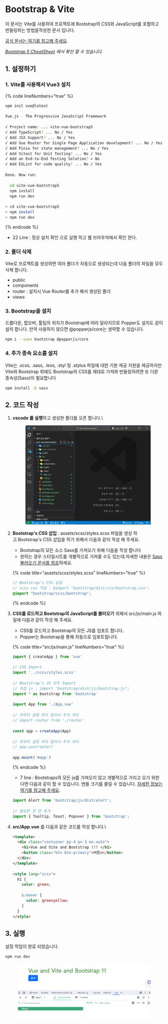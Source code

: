 # Bootstrap & Vite

이 문서는 Vite를 사용하여 프로젝트에 Bootstrap의 CSS와 JavaScript를 포함하고 번들링하는 방법을작성한 문서 입니다.

[공식 문서는 여기를 참고해 주세요](https://getbootstrap.kr/docs/5.3/getting-started/vite/).

[_Bootstrap 5 CheatSheet_](https://bootstrap-cheatsheet.themeselection.com/) _에서 확인 할 수 있습니다._&#x20;

## 1. 설정하기

### 1.  Vite를 사용해서 Vue3 설치

{% code lineNumbers="true" %}
```bash
npm init vue@latest

Vue.js - The Progressive JavaScript Framework

√ Project name: ... vite-vue-bootstrap5
√ Add TypeScript? ... No / Yes
√ Add JSX Support? ... No / Yes
√ Add Vue Router for Single Page Application development? ... No / Yes
√ Add Pinia for state management? ... No / Yes
√ Add Vitest for Unit Testing? ... No / Yes
√ Add an End-to-End Testing Solution? » No
√ Add ESLint for code quality? ... No / Yes

Done. Now run:

  cd vite-vue-bootstrap5
  npm install
  npm run dev
  
> cd vite-vue-bootstrap5
> npm install
> npm run dev   
```
{% endcode %}

* 22 Line : 정상 설치 확인 으로 실행 하고 웹 브라우저에서 확인 한다.

### 2. 폴더 삭제

Vite로 프로젝트를 생성하면 여러 폴더가 자동으로 생성되는데 다음 폴더의 파일을 모두 삭제 합니다.

* public
* components
* router : 설치시 Vue Router를 추가 해서 생성된 폴더&#x20;
* views

### **3. Bootstrap을 설치**

드롭다운, 팝오버, 툴팁의 위치가 Bootstrap에 따라 달라지므로 Popper도 설치도 같이 설치 합니다. 만약 사용하지 않으면 @popperjs/core는 생략할 수 있습니다.

```sh
npm i --save bootstrap @popperjs/core
```

### 4. **추가 종속 요소를 설치**

Vite는 .scss, .sass, .less, .styl 및 .stylus 파일에 대한 기본 제공 지원을 제공하지만 Vite와 Bootstrap 외에도 Bootstrap의 CSS를 제대로 가져와 번들링하려면 또 다른 종속성(Sass)이 필요합니다

```bash
npm install -D sass
```

## 2. 코드 작성

1.  **vscode 를 실행**하고 생성한 폴더를 오픈 합니다.\


    <figure><img src="../../.gitbook/assets/image (23).png" alt=""><figcaption></figcaption></figure>
2.  **Bootstrap's CSS 삽입**   : assets/scss/styles.scss 파일을 생성 하고.Bootstrap's CSS 삽입을 하기 위해서 다음과 같이 작성 해 주세요.

    * Bootstrap의 모든 소스 Sass를 가져오기 위해 다음을 작성 합니다
    * 원하는 경우 스타일시트를 개별적으로 가져올 수도 있는데.자세한 내용은 [Sass 불러오기 문서를 참조](https://getbootstrap.kr/docs/5.3/customize/sass/)하세요.

    {% code title="assets/scss/styles.scss" lineNumbers="true" %}
    ```scss
    // Bootstrap's CSS 삽입
    // scss css 직접 : @import "bootstrap/dist/css/bootstrap.css";
    @import "bootstrap/scss/bootstrap";
    ```
    {% endcode %}
3.  **CSS를 로드하고 Bootstrap의 JavaScript를 불러오기** 위해서 src/js/main.js 파일에 다음과 같이 작성 해 주세요.

    * CSS를 로드하고 Bootstrap의 모든 JS를 임포트  합니다.
    * Popper는 Bootstrap을 통해 자동으로 임포트됩니다.

    {% code title="src/js/main.js" lineNumbers="true" %}
    ```js
    import { createApp } from 'vue'

    // CSS Import  
    import '../scss/styles.scss'

    // Bootstrap's JS 모두 Import 
    // 직접 js : import "bootstrap/dist/js/bootstrap.js";
    import * as bootstrap from 'bootstrap'

    import App from './App.vue'

    // 라우터 설정 하지 않아서 주석 처리
    // import router from './router'

    const app = createApp(App)

    // 라우터 설정 하지 않아서 주석 처리
    // app.use(router)

    app.mount('#app')
    ```
    {% endcode %}

    * 7 line : Bootstraps의 모든 js를 가져오지 않고 개별적으로 가지고 오기 위한 다면 다음과 같이 할 수 있습니다.  번들 크기를 줄일 수  있습니다. [자세한 정보는 여기를 참고해 주세요](https://getbootstrap.kr/docs/5.3/getting-started/javascript/).

    ```js
    import Alert from 'bootstrap/js/dist/alert';

    // 필요한 것 만 추가 
    import { Tooltip, Toast, Popover } from 'bootstrap';
    ```
4.  **src/App.vue** 를 다음과 같은 코드를 작성 합니다.\


    ```html
    <template>
      <div class="container py-4 px-3 mx-auto">
        <h1>Vue and Vite and Bootstrap !!! </h1>
        <button class="btn btn-primary">버튼n</button>
      </div>
    </template>

    <style lang="scss">
      h1 {
        color: green;

        &:hover {
          color: greenyellow;
        }
      }
    </style>
    ```

## 3. 실행

설정 작업이 완료 되었습니다.&#x20;

```bash
npm run dev
```

<figure><img src="../../.gitbook/assets/image (19).png" alt="" width="550"><figcaption></figcaption></figure>
